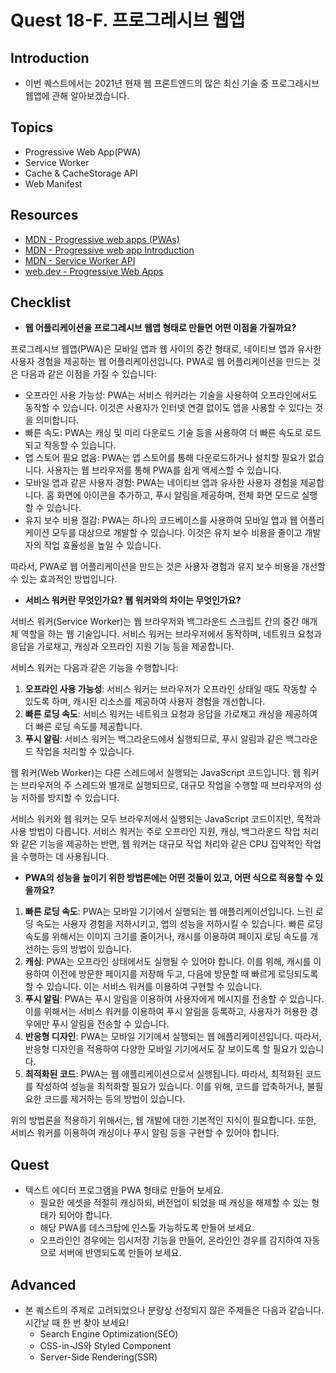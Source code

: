 # Quest 18-F. 프로그레시브 웹앱

## Introduction

- 이번 퀘스트에서는 2021년 현재 웹 프론트엔드의 많은 최신 기술 중 프로그레시브 웹앱에 관해 알아보겠습니다.

## Topics

- Progressive Web App(PWA)
- Service Worker
- Cache & CacheStorage API
- Web Manifest

## Resources

- [MDN - Progressive web apps (PWAs)](https://developer.mozilla.org/en-US/docs/Web/Progressive_web_apps)
- [MDN - Progressive web app Introduction](https://developer.mozilla.org/ko/docs/Web/Progressive_web_apps/Introduction)
- [MDN - Service Worker API](https://developer.mozilla.org/ko/docs/Web/API/Service_Worker_API)
- [web.dev - Progressive Web Apps](https://web.dev/progressive-web-apps/)

## Checklist

- **웹 어플리케이션을 프로그레시브 웹앱 형태로 만들면 어떤 이점을 가질까요?**

프로그레시브 웹앱(PWA)은 모바일 앱과 웹 사이의 중간 형태로, 네이티브 앱과 유사한 사용자 경험을 제공하는 웹 어플리케이션입니다. PWA로 웹 어플리케이션을 만드는 것은 다음과 같은 이점을 가질 수 있습니다:

- 오프라인 사용 가능성: PWA는 서비스 워커라는 기술을 사용하여 오프라인에서도 동작할 수 있습니다. 이것은 사용자가 인터넷 연결 없이도 앱을 사용할 수 있다는 것을 의미합니다.
- 빠른 속도: PWA는 캐싱 및 미리 다운로드 기술 등을 사용하여 더 빠른 속도로 로드되고 작동할 수 있습니다.
- 앱 스토어 필요 없음: PWA는 앱 스토어를 통해 다운로드하거나 설치할 필요가 없습니다. 사용자는 웹 브라우저를 통해 PWA를 쉽게 액세스할 수 있습니다.
- 모바일 앱과 같은 사용자 경험: PWA는 네이티브 앱과 유사한 사용자 경험을 제공합니다. 홈 화면에 아이콘을 추가하고, 푸시 알림을 제공하며, 전체 화면 모드로 실행할 수 있습니다.
- 유지 보수 비용 절감: PWA는 하나의 코드베이스를 사용하여 모바일 앱과 웹 어플리케이션 모두를 대상으로 개발할 수 있습니다. 이것은 유지 보수 비용을 줄이고 개발자의 작업 효율성을 높일 수 있습니다.

따라서, PWA로 웹 어플리케이션을 만드는 것은 사용자 경험과 유지 보수 비용을 개선할 수 있는 효과적인 방법입니다.

- **서비스 워커란 무엇인가요? 웹 워커와의 차이는 무엇인가요?**

서비스 워커(Service Worker)는 웹 브라우저와 백그라운드 스크립트 간의 중간 매개체 역할을 하는 웹 기술입니다. 서비스 워커는 브라우저에서 동작하며, 네트워크 요청과 응답을 가로채고, 캐싱과 오프라인 지원 기능 등을 제공합니다.

서비스 워커는 다음과 같은 기능을 수행합니다:

1.  **오프라인 사용 가능성**: 서비스 워커는 브라우저가 오프라인 상태일 때도 작동할 수 있도록 하며, 캐시된 리소스를 제공하여 사용자 경험을 개선합니다.
2.  **빠른 로딩 속도**: 서비스 워커는 네트워크 요청과 응답을 가로채고 캐싱을 제공하여 더 빠른 로딩 속도를 제공합니다.
3.  **푸시 알림**: 서비스 워커는 백그라운드에서 실행되므로, 푸시 알림과 같은 백그라운드 작업을 처리할 수 있습니다.

웹 워커(Web Worker)는 다른 스레드에서 실행되는 JavaScript 코드입니다. 웹 워커는 브라우저의 주 스레드와 별개로 실행되므로, 대규모 작업을 수행할 때 브라우저의 성능 저하를 방지할 수 있습니다.

서비스 워커와 웹 워커는 모두 브라우저에서 실행되는 JavaScript 코드이지만, 목적과 사용 방법이 다릅니다. 서비스 워커는 주로 오프라인 지원, 캐싱, 백그라운드 작업 처리와 같은 기능을 제공하는 반면, 웹 워커는 대규모 작업 처리와 같은 CPU 집약적인 작업을 수행하는 데 사용됩니다.

- **PWA의 성능을 높이기 위한 방법론에는 어떤 것들이 있고, 어떤 식으로 적용할 수 있을까요?**

1.  **빠른 로딩 속도**: PWA는 모바일 기기에서 실행되는 웹 애플리케이션입니다. 느린 로딩 속도는 사용자 경험을 저하시키고, 앱의 성능을 저하시킬 수 있습니다. 빠른 로딩 속도를 위해서는 이미지 크기를 줄이거나, 캐시를 이용하여 페이지 로딩 속도를 개선하는 등의 방법이 있습니다.
2.  **캐싱**: PWA는 오프라인 상태에서도 실행될 수 있어야 합니다. 이를 위해, 캐시를 이용하여 이전에 방문한 페이지를 저장해 두고, 다음에 방문할 때 빠르게 로딩되도록 할 수 있습니다. 이는 서비스 워커를 이용하여 구현할 수 있습니다.
3.  **푸시 알림**: PWA는 푸시 알림을 이용하여 사용자에게 메시지를 전송할 수 있습니다. 이를 위해서는 서비스 워커를 이용하여 푸시 알림을 등록하고, 사용자가 허용한 경우에만 푸시 알림을 전송할 수 있습니다.
4.  **반응형 디자인**: PWA는 모바일 기기에서 실행되는 웹 애플리케이션입니다. 따라서, 반응형 디자인을 적용하여 다양한 모바일 기기에서도 잘 보이도록 할 필요가 있습니다.
5.  **최적화된 코드**: PWA는 웹 애플리케이션으로서 실행됩니다. 따라서, 최적화된 코드를 작성하여 성능을 최적화할 필요가 있습니다. 이를 위해, 코드를 압축하거나, 불필요한 코드를 제거하는 등의 방법이 있습니다.

위의 방법론을 적용하기 위해서는, 웹 개발에 대한 기본적인 지식이 필요합니다. 또한, 서비스 워커를 이용하여 캐싱이나 푸시 알림 등을 구현할 수 있어야 합니다.

## Quest

- 텍스트 에디터 프로그램을 PWA 형태로 만들어 보세요.
  - 필요한 에셋을 적절히 캐싱하되, 버전업이 되었을 때 캐싱을 해제할 수 있는 형태가 되어야 합니다.
  - 해당 PWA를 데스크탑에 인스톨 가능하도록 만들어 보세요.
  - 오프라인인 경우에는 임시저장 기능을 만들어, 온라인인 경우를 감지하여 자동으로 서버에 반영되도록 만들어 보세요.

## Advanced

- 본 퀘스트의 주제로 고려되었으나 분량상 선정되지 않은 주제들은 다음과 같습니다. 시간날 때 한 번 찾아 보세요!
  - Search Engine Optimization(SEO)
  - CSS-in-JS와 Styled Component
  - Server-Side Rendering(SSR)
